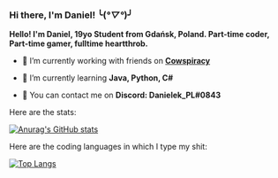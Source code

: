 ### Hi there, I'm Daniel! ╰(*°▽°*)╯

**Hello! I'm Daniel, 19yo Student from Gdańsk, Poland. Part-time coder, Part-time gamer, fulltime heartthrob.**

- 🔭 I’m currently working with friends on [**Cowspiracy**](https://github.com/JakubBarabasz/Cowspiracy)

- 🌱 I’m currently learning **Java, Python, C#**

- 📃 You can contact me on **Discord: Danielek_PL#0843**

Here are the stats:

[![Anurag's GitHub stats](https://github-readme-stats.vercel.app/api?username=danielCodingGuy)](https://github.com/anuraghazra/github-readme-stats)

Here are the coding languages in which I type my shit:

[![Top Langs](https://github-readme-stats.vercel.app/api/top-langs/?username=danielCodingGuy&layout=compact)](https://github.com/anuraghazra/github-readme-stats)
